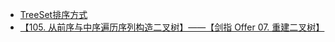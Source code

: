 - [TreeSet排序方式](./TreeSet排序方式)
- [【105. 从前序与中序遍历序列构造二叉树】——【剑指 Offer 07. 重建二叉树】](./HashMap、HashTable、ConcurrenHashMap实现原理.md)